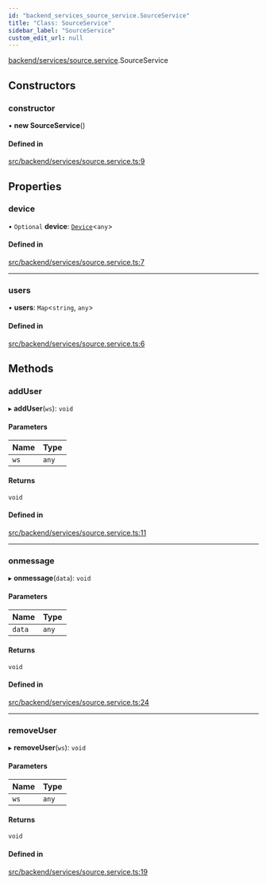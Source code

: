 ```yaml
---
id: "backend_services_source_service.SourceService"
title: "Class: SourceService"
sidebar_label: "SourceService"
custom_edit_url: null
---
```


[backend/services/source.service](../modules/backend_services_source_service).SourceService

## Constructors

### constructor

• **new SourceService**()

#### Defined in

[src/backend/services/source.service.ts:9](https://github.com/brainsatplay/datastreams-api-ts/blob/60f94d3/src/backend/services/source.service.ts#L9)

## Properties

### device

• `Optional` **device**: [`Device`](frontend_devices_Device.Device)<`any`\>

#### Defined in

[src/backend/services/source.service.ts:7](https://github.com/brainsatplay/datastreams-api-ts/blob/60f94d3/src/backend/services/source.service.ts#L7)

___

### users

• **users**: `Map`<`string`, `any`\>

#### Defined in

[src/backend/services/source.service.ts:6](https://github.com/brainsatplay/datastreams-api-ts/blob/60f94d3/src/backend/services/source.service.ts#L6)

## Methods

### addUser

▸ **addUser**(`ws`): `void`

#### Parameters

| Name | Type |
| :------ | :------ |
| `ws` | `any` |

#### Returns

`void`

#### Defined in

[src/backend/services/source.service.ts:11](https://github.com/brainsatplay/datastreams-api-ts/blob/60f94d3/src/backend/services/source.service.ts#L11)

___

### onmessage

▸ **onmessage**(`data`): `void`

#### Parameters

| Name | Type |
| :------ | :------ |
| `data` | `any` |

#### Returns

`void`

#### Defined in

[src/backend/services/source.service.ts:24](https://github.com/brainsatplay/datastreams-api-ts/blob/60f94d3/src/backend/services/source.service.ts#L24)

___

### removeUser

▸ **removeUser**(`ws`): `void`

#### Parameters

| Name | Type |
| :------ | :------ |
| `ws` | `any` |

#### Returns

`void`

#### Defined in

[src/backend/services/source.service.ts:19](https://github.com/brainsatplay/datastreams-api-ts/blob/60f94d3/src/backend/services/source.service.ts#L19)
